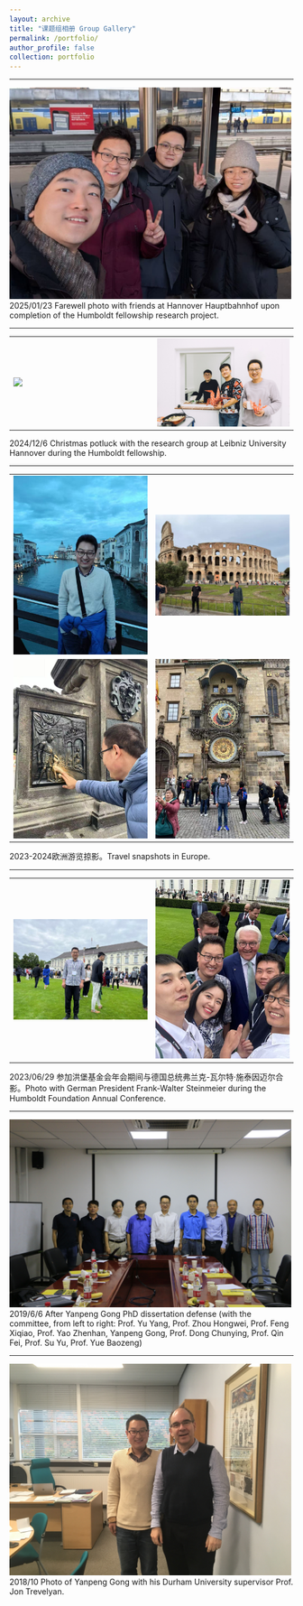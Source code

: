 ```yaml
---
layout: archive
title: "课题组相册 Group Gallery"
permalink: /portfolio/
author_profile: false
collection: portfolio
---
```


<!-- Google tag (gtag.js) -->
<script async src="https://www.googletagmanager.com/gtag/js?id=G-K251SYLJ6Y"></script>
<script>
  window.dataLayer = window.dataLayer || [];
  function gtag(){dataLayer.push(arguments);}
  gtag('js', new Date());
  gtag('config', 'G-K251SYLJ6Y');
</script>

<!--
<table border=0>
  <tr><td width=450 ><img src="/images/Album/2025_group1.jpg" width="450"></td><td width=450><img src="/images/Album/2025_group2.jpg" width="450"></td></tr>
</table>
-->

<!--
2025/09/01 欢迎新同学加入课题组 Welcome new students to join our research group.

<hr>
<img src="/images/Album/2025_conference.jpg" width="500"><br>
2025/07/15 参加第十八届全国力学大会，团队成员做学术报告 Attending the 18th National Conference on Mechanics, team members presenting academic reports.

<hr>
<img src="/images/Album/2025_award.jpg" width="500"><br>
2025/05/10 祝贺获得杜庆华工程计算方法优秀青年学者奖 Congratulations on receiving the Du Qinghua Outstanding Young Scholar Award in Engineering Computational Methods.

<hr>
<img src="/images/Album/2024_students.jpg" width="500"><br>
2024/12/20 课题组年终聚会，师生交流 Year-end group gathering and academic discussion.

<hr>
<img src="/images/Album/2024_lab.jpg" width="500"><br>
2024/09/10 新学期实验室布置与设备调试 Laboratory setup and equipment debugging for the new semester.

<hr>
<img src="/images/Album/2023_humboldt.jpg" width="500"><br>
2023/01/01 赴德国莱布尼兹-汉诺威大学开展洪堡学者研究项目 Starting Humboldt fellowship research at Leibniz University Hannover, Germany.
-->

<hr>
<img src="/images/Album/2025_farewell_hannover.jpg" width="500"><br>
2025/01/23 Farewell photo with friends at Hannover Hauptbahnhof upon completion of the Humboldt fellowship research project.

<hr>
<table border=0>
  <tr><td width=350 ><img src="/images/Album/2024_LUH_potluck1.jpg" width="350"></td><td width=350><img src="/images/Album/2024_LUH_potluck2.jpg" width="350"></td></tr>
</table>
2024/12/6 Christmas potluck with the research group at Leibniz University Hannover during the Humboldt fellowship.

<hr>
<table border=0>
  <tr><td width=350><img src="/images/Album/2024_Europe_travel1.jpg" width="350"></td><td width=350><img src="/images/Album/2024_Europe_travel2.jpg" width="350"></td></tr>
  <tr><td width=350><img src="/images/Album/2024_Europe_travel3.jpg" width="350"></td><td width=350><img src="/images/Album/2024_Europe_travel4.jpg" width="350"></td></tr>
</table>
2023-2024欧洲游览掠影。Travel snapshots in Europe.

<hr>
<table border=0>
  <tr><td width=350><img src="/images/Album/2023_humboldt_conference_gong.jpg" width="350"></td><td width=350><img src="/images/Album/2023_humboldt_president_group.jpg" width="350"></td></tr>
</table>
2023/06/29 参加洪堡基金会年会期间与德国总统弗兰克-瓦尔特·施泰因迈尔合影。Photo with German President Frank-Walter Steinmeier during the Humboldt Foundation Annual Conference.

<hr>
<img src="/images/Album/2019_GongPhDdefense.jpg" width="500"><br>
2019/6/6 After Yanpeng Gong PhD dissertation defense (with the committee, from left to right: Prof. Yu Yang, Prof. Zhou Hongwei, Prof. Feng Xiqiao, Prof. Yao Zhenhan, Yanpeng Gong, Prof. Dong Chunying, Prof. Qin Fei, Prof. Su Yu, Prof. Yue Baozeng)

<hr>
<img src="/images/Album/2018_GongDurham.jpg" width="500"><br>
2018/10 Photo of Yanpeng Gong with his Durham University supervisor Prof. Jon Trevelyan.
